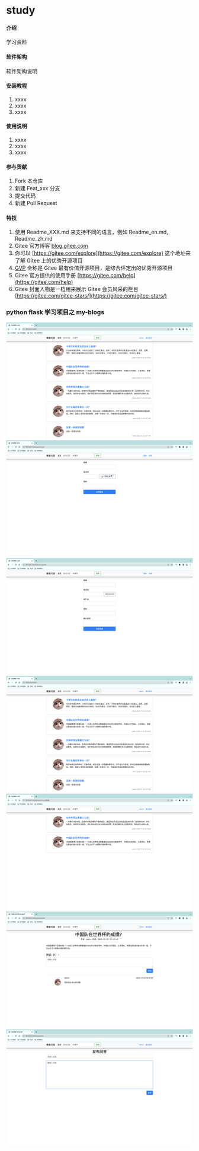 # study

#### 介绍
学习资料

#### 软件架构
软件架构说明


#### 安装教程

1.  xxxx
2.  xxxx
3.  xxxx

#### 使用说明

1.  xxxx
2.  xxxx
3.  xxxx

#### 参与贡献

1.  Fork 本仓库
2.  新建 Feat_xxx 分支
3.  提交代码
4.  新建 Pull Request


#### 特技

1.  使用 Readme\_XXX.md 来支持不同的语言，例如 Readme\_en.md, Readme\_zh.md
2.  Gitee 官方博客 [blog.gitee.com](https://blog.gitee.com)
3.  你可以 [https://gitee.com/explore](https://gitee.com/explore) 这个地址来了解 Gitee 上的优秀开源项目
4.  [GVP](https://gitee.com/gvp) 全称是 Gitee 最有价值开源项目，是综合评定出的优秀开源项目
5.  Gitee 官方提供的使用手册 [https://gitee.com/help](https://gitee.com/help)
6.  Gitee 封面人物是一档用来展示 Gitee 会员风采的栏目 [https://gitee.com/gitee-stars/](https://gitee.com/gitee-stars/)


### python flask 学习项目之 my-blogs

<p align="center">
    <a href="#">
        <img src="images/my-blogs/截屏2022-11-23 16.20.30.png" alt="">
    </a>
    <a href="#">
        <img src="images/my-blogs/截屏2022-11-23 16.22.38.png" alt="">
    </a>
      <a href="#">
        <img src="images/my-blogs/截屏2022-11-23 16.22.54.png" alt="">
    </a>
    <a href="#">
        <img src="images/my-blogs/截屏2022-11-23 16.20.38.png" alt="">
    </a>
    <a href="#">
        <img src="images/my-blogs/截屏2022-11-23 16.21.03.png" alt="">
    </a>
    <a href="#">
        <img src="images/my-blogs/截屏2022-11-23 16.21.24.png" alt="">
    </a>
    <a href="#">
        <img src="images/my-blogs/截屏2022-11-23 16.22.13.png" alt="">
    </a>
</p>